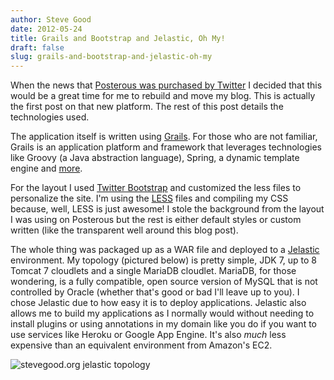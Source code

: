 ```yaml
---
author: Steve Good
date: 2012-05-24
title: Grails and Bootstrap and Jelastic, Oh My!
draft: false
slug: grails-and-bootstrap-and-jelastic-oh-my
---
```


When the news that [Posterous was purchased by Twitter](http://blog.twitter.com/2012/03/welcoming-posterous-team-to-flock.html) I decided that this would be a great time for me to rebuild and move my blog. This is actually the first post on that new platform.  The rest of this post details the technologies used.

The application itself is written using [Grails](http://grails.org/). For those who are not familiar, Grails is an application platform and framework that leverages technologies like Groovy (a Java abstraction language), Spring, a dynamic template engine and [more](http://grails.org/doc/latest/guide/introduction.html).

For the layout I used [Twitter Bootstrap](http://twitter.github.com/bootstrap) and customized the less files to personalize the site. I'm using the [LESS](http://lesscss.org/) files and compiling my CSS because, well, LESS is just awesome! I stole the background from the layout I was using on Posterous but the rest is either default styles or custom written (like the transparent well around this blog post).

The whole thing was packaged up as a WAR file and deployed to a [Jelastic](http://jelastic.com) environment.  My topology (pictured below) is pretty simple, JDK 7, up to 8 Tomcat 7 cloudlets and a single MariaDB cloudlet. MariaDB, for those wondering, is a fully compatible, open source version of MySQL that is not controlled by Oracle (whether that's good or bad I'll leave up to you). I chose Jelastic due to how easy it is to deploy applications.  Jelastic also allows me to build my applications as I normally would without needing to install plugins or using annotations in my domain like you do if you want to use services like Heroku or Google App Engine.  It's also *much* less expensive than an equivalent environment from Amazon's EC2.

![stevegood.org jelastic topology](http://dl.dropbox.com/u/208899/jelastic-topology.png "Jelastic topology for stevegood.org")
